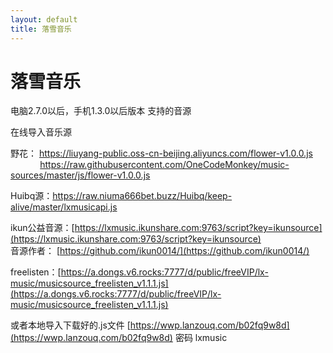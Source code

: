 ```yaml
---
layout: default
title: 落雪音乐
---
```


# 落雪音乐

电脑2.7.0以后，手机1.3.0以后版本 支持的音源

在线导入音乐源

野花： [https://liuyang-public.oss-cn-beijing.aliyuncs.com/flower-v1.0.0.js ](https://liuyang-public.oss-cn-beijing.aliyuncs.com/flower-v1.0.0.js)  
&nbsp;&nbsp;&nbsp;&nbsp;&nbsp;&nbsp;&nbsp;&nbsp;&nbsp;&nbsp;&nbsp;&nbsp;[https://raw.githubusercontent.com/OneCodeMonkey/music-sources/master/js/flower-v1.0.0.js ](https://raw.githubusercontent.com/OneCodeMonkey/music-sources/master/js/flower-v1.0.0.js) 

Huibq源：https://raw.niuma666bet.buzz/Huibq/keep-alive/master/lxmusicapi.js

ikun公益音源：[https://lxmusic.ikunshare.com:9763/script?key=ikunsource](https://lxmusic.ikunshare.com:9763/script?key=ikunsource)  
音源作者： [https://github.com/ikun0014/](https://github.com/ikun0014/)

freelisten：[https://a.dongs.v6.rocks:7777/d/public/freeVIP/lx-music/musicsource_freelisten_v1.1.1.js](https://a.dongs.v6.rocks:7777/d/public/freeVIP/lx-music/musicsource_freelisten_v1.1.1.js)

或者本地导入下载好的.js文件 [https://wwp.lanzouq.com/b02fq9w8d](https://wwp.lanzouq.com/b02fq9w8d) 密码 lxmusic
